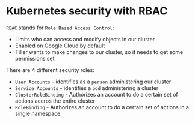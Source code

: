 # Kubernetes security with RBAC

`RBAC` stands for `Role Based Access Control`:
- Limits who can access and modify objects in our cluster
- Enabled on Google Cloud by default
- Tiller wants to make changes to our cluster, so it needs to get some permissions set

There are 4 different security roles:
- `User Accounts` - identifies as a `person` administering our cluster
- `Service Accounts` - identifies a `pod` administering a cluster
- `ClusterRoleBinding` - Authorizes an account to do a certain set of actions accros the entire cluster
- `RoleBinding` - Authorizes an account to do a certain set of actions in a single namespace.


